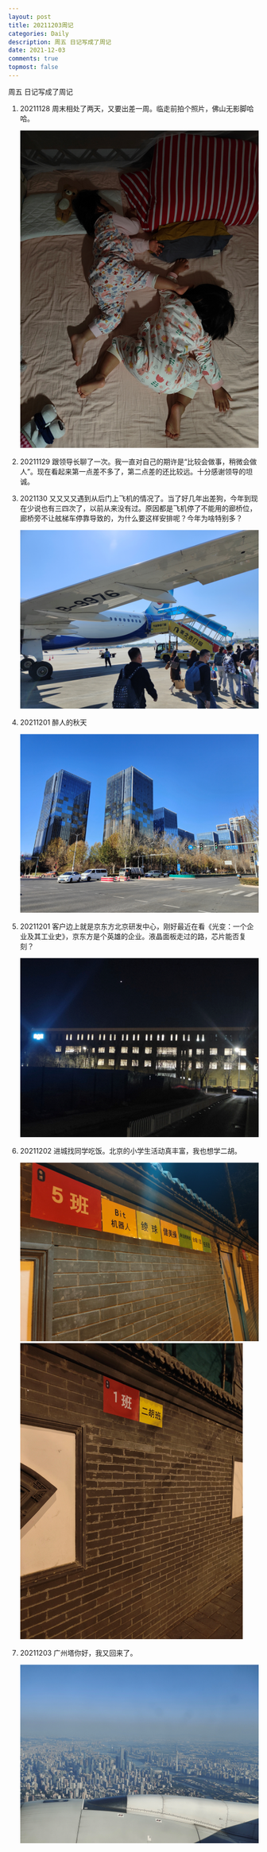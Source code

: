 ```yaml
---
layout: post
title: 20211203周记
categories: Daily
description: 周五 日记写成了周记
date: 2021-12-03
comments: true
topmost: false
---
```


周五 日记写成了周记

1. 20211128 周末相处了两天，又要出差一周。临走前拍个照片，佛山无影脚哈哈。

   ![image-20211203222028325](https://raw.githubusercontent.com/bong860313/MyImage/main/202112032220970.png)

2. 20211129 跟领导长聊了一次。我一直对自己的期许是“比较会做事，稍微会做人”。现在看起来第一点差不多了，第二点差的还比较远。十分感谢领导的坦诚。

3. 2021130 又又又又遇到从后门上飞机的情况了。当了好几年出差狗，今年到现在少说也有三四次了，以前从来没有过。原因都是飞机停了不能用的廊桥位，廊桥旁不让舷梯车停靠导致的，为什么要这样安排呢？今年为啥特别多？

   <img src="https://raw.githubusercontent.com/bong860313/MyImage/main/202112032237662.png" alt="image-20211203223742821" style="zoom:67%;" />

4. 20211201 醉人的秋天

   <img src="https://raw.githubusercontent.com/bong860313/MyImage/main/202112032238682.png" alt="image-20211203223817053" style="zoom:67%;" />

5. 20211201 客户边上就是京东方北京研发中心，刚好最近在看《光变：一个企业及其工业史》，京东方是个英雄的企业。液晶面板走过的路，芯片能否复刻？

   <img src="https://raw.githubusercontent.com/bong860313/MyImage/main/202112032238065.png" alt="image-20211203223841136" style="zoom:67%;" />

6. 20211202 进城找同学吃饭。北京的小学生活动真丰富，我也想学二胡。

   <img src="https://raw.githubusercontent.com/bong860313/MyImage/main/202112032239366.png" alt="image-20211203223909513" style="zoom:67%;" />

   <img src="https://raw.githubusercontent.com/bong860313/MyImage/main/202112032242363.png" alt="image-20211203224214858" style="zoom:67%;" />

7. 20211203 广州塔你好，我又回来了。

   <img src="https://raw.githubusercontent.com/bong860313/MyImage/main/202112032241919.png" alt="image-20211203224118315" style="zoom:67%;" />
